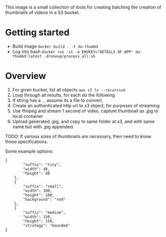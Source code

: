 This image is a small collection of tools for creating batching the creation of thumbnails 
of videos in a S3 bucket.
# Getting started

* Build image
```docker build . -t du-thumbd```
* Log into bash
```docker run -it -e ENVKEY="DETAILS OF APP" du-thumbd:latest .droneup/process_all.sh```

# Overview

  1. For given bucket, list all objects `aws s3 ls --recursive`
  2. Loop through all results, for each do the following
  3. If string has a `.`, assume its a file to convert.
  4. Create an authenticated http url to s3 object, for purposes of streaming
  4. Use ffmpeg and stream 1 second of video, capture thumbnail as .jpg to local container
  5. Upload generated .jpg, and copy to same folder at s3, and with same name but with .jpg appended.
  
TODO: If various sizes of thumbnails are necessary, then need to know those specifications. 

Some example options: 
```
{
        "suffix": "tiny",
        "width": 48,
        "height": 48
    },
    {
        "suffix": "small",
        "width": 100,
        "height": 100,
        "background": "red"
    },
    {
        "suffix": "medium",
        "width": 150,
        "height": 150,
        "strategy": "bounded"
}
```
